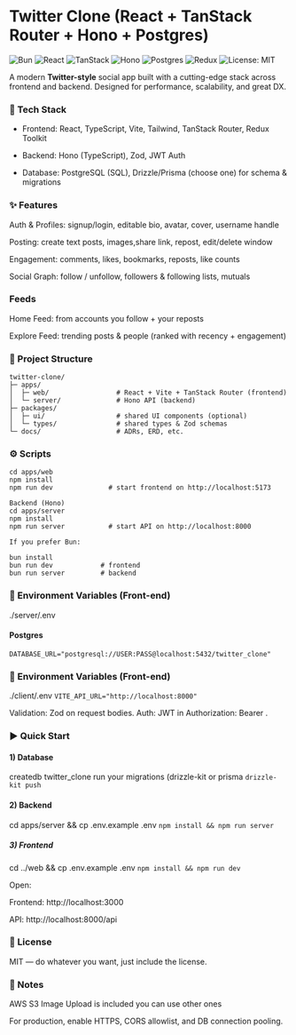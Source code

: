 # Twitter Clone (React + TanStack Router + Hono + Postgres)

![Bun](https://img.shields.io/badge/Bun-000000?logo=bun&logoColor=white)
![React](https://img.shields.io/badge/React-20232A?logo=react&logoColor=61DAFB)
![TanStack](https://img.shields.io/badge/TanStack%20Start-FF4154?logo=reactrouter&logoColor=white)
![Hono](https://img.shields.io/badge/Hono-FD4F00?logo=hono&logoColor=white)
![Postgres](https://img.shields.io/badge/Postgres-4169E1?logo=postgresql&logoColor=white)
![Redux](https://img.shields.io/badge/Redux-764ABC?logo=redux&logoColor=white)
![License: MIT](https://img.shields.io/badge/License-MIT-green.svg)

A modern **Twitter-style** social app built with a cutting-edge stack across frontend and backend.
Designed for performance, scalability, and great DX.

### 🚀 Tech Stack

- Frontend: React, TypeScript, Vite, Tailwind, TanStack Router, Redux Toolkit

- Backend: Hono (TypeScript), Zod, JWT Auth

- Database: PostgreSQL (SQL), Drizzle/Prisma (choose one) for schema & migrations


### ✨ Features

Auth & Profiles: signup/login, editable bio, avatar, cover, username handle

Posting: create text posts, images,share link, repost, edit/delete window

Engagement: comments, likes, bookmarks, reposts, like counts

Social Graph: follow / unfollow, followers & following lists, mutuals

### Feeds

Home Feed: from accounts you follow + your reposts

Explore Feed: trending posts & people (ranked with recency + engagement)


### 📂 Project Structure
```
twitter-clone/
├─ apps/
│  ├─ web/                 # React + Vite + TanStack Router (frontend)
│  └─ server/              # Hono API (backend)
├─ packages/
│  ├─ ui/                  # shared UI components (optional)
│  └─ types/               # shared types & Zod schemas
└─ docs/                   # ADRs, ERD, etc.
```
### ⚙️ Scripts
```Frontend (Vite)
cd apps/web
npm install
npm run dev              # start frontend on http://localhost:5173

Backend (Hono)
cd apps/server
npm install
npm run server           # start API on http://localhost:8000

If you prefer Bun:

bun install
bun run dev            # frontend
bun run server         # backend
```
### 🔐 Environment Variables (Front-end)
./server/.env
#### Postgres
```DATABASE_URL="postgresql://USER:PASS@localhost:5432/twitter_clone"```

### 🔐 Environment Variables (Front-end)
./client/.env
```VITE_API_URL="http://localhost:8000"```


Validation: Zod on request bodies.
Auth: JWT in Authorization: Bearer <token>.

### ▶️ Quick Start

#### 1) Database
createdb twitter_clone
run your migrations (drizzle-kit or prisma
```drizzle-kit push```
#### 2) Backend
cd apps/server && cp .env.example .env
```npm install && npm run server```

##### 3) Frontend
cd ../web && cp .env.example .env
```npm install && npm run dev```

Open:

Frontend: http://localhost:3000

API: http://localhost:8000/api

### 📄 License

MIT — do whatever you want, just include the license.

### 📌 Notes

AWS S3 Image Upload is included you can use other ones

For production, enable HTTPS, CORS allowlist, and DB connection pooling.
